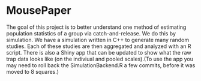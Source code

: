 # MousePaper

The goal of this project is to better understand one method of estimating population statistics of a group via catch-and-release. We do this by simulation. We have a simulation written in C++ to generate many random studies. Each of these studies are then aggregated and analyzed with an R script. There is also a Shiny app that can be updated to show what the raw trap  data looks like (on the indiviual and pooled scales).(To use the app you may need to roll back the SimulationBackend.R a few commits, before it was moved to  8 squares.)
